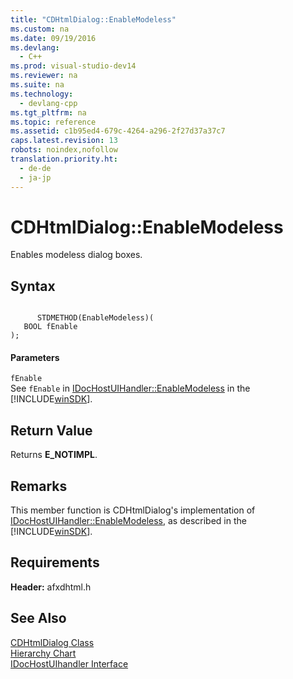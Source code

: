 ```yaml
---
title: "CDHtmlDialog::EnableModeless"
ms.custom: na
ms.date: 09/19/2016
ms.devlang: 
  - C++
ms.prod: visual-studio-dev14
ms.reviewer: na
ms.suite: na
ms.technology: 
  - devlang-cpp
ms.tgt_pltfrm: na
ms.topic: reference
ms.assetid: c1b95ed4-679c-4264-a296-2f27d37a37c7
caps.latest.revision: 13
robots: noindex,nofollow
translation.priority.ht: 
  - de-de
  - ja-jp
---
```

# CDHtmlDialog::EnableModeless
Enables modeless dialog boxes.  
  
## Syntax  
  
```  
  
      STDMETHOD(EnableModeless)(  
   BOOL fEnable  
);  
```  
  
#### Parameters  
 `fEnable`  
 See `fEnable` in [IDocHostUIHandler::EnableModeless](https://msdn.microsoft.com/en-us/library/aa753253.aspx) in the [!INCLUDE[winSDK](../vs140/includes/winSDK_md.md)].  
  
## Return Value  
 Returns **E_NOTIMPL**.  
  
## Remarks  
 This member function is CDHtmlDialog's implementation of [IDocHostUIHandler::EnableModeless](https://msdn.microsoft.com/en-us/library/aa753253.aspx), as described in the [!INCLUDE[winSDK](../vs140/includes/winSDK_md.md)].  
  
## Requirements  
 **Header:** afxdhtml.h  
  
## See Also  
 [CDHtmlDialog Class](../vs140/CDHtmlDialog-Class.md)   
 [Hierarchy Chart](../vs140/Hierarchy-Chart.md)   
 [IDocHostUIhandler Interface](https://msdn.microsoft.com/en-us/library/aa753260.aspx)